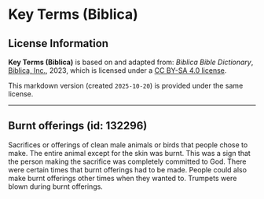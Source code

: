 # Key Terms (Biblica)

## License Information

**Key Terms (Biblica)** is based on and adapted from: _Biblica Bible Dictionary_, [Biblica, Inc.](https://www.biblica.com/), 2023, which is licensed under a [CC BY-SA 4.0 license](https://creativecommons.org/licenses/by-sa/4.0/legalcode.en).

This markdown version (created `2025-10-20`) is provided under the same license.



--------------------------------

## Burnt offerings (id: 132296)

Sacrifices or offerings of clean male animals or birds that people chose to make. The entire animal except for the skin was burnt. This was a sign that the person making the sacrifice was completely committed to God. There were certain times that burnt offerings had to be made. People could also make burnt offerings other times when they wanted to. Trumpets were blown during burnt offerings.


